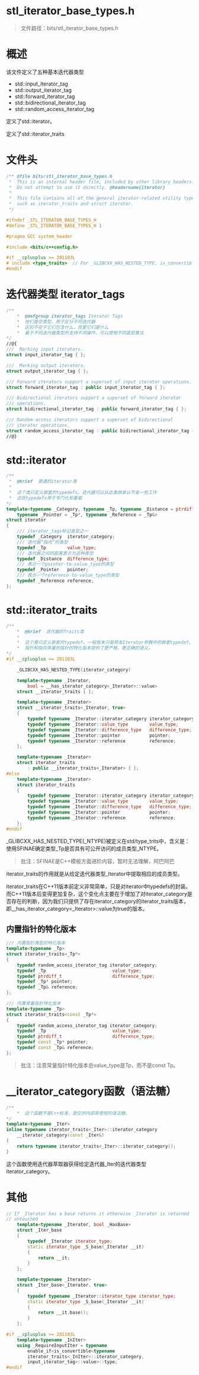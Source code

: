 # stl_iterator_base_types.h

>文件路径：bits/stl_iterator_base_types.h


# 概述

该文件定义了五种基本迭代器类型
- std::input_iterator_tag
- std::output_iterator_tag
- std::forward_iterator_tag
- std::bidirectional_iterator_tag
- std::random_access_iterator_tag

定义了std::iterator。

定义了std::iterator_traits


# 文件头

```c++
/** @file bits/stl_iterator_base_types.h
 *  This is an internal header file, included by other library headers.
 *  Do not attempt to use it directly. @headername{iterator}
 *
 *  This file contains all of the general iterator-related utility types,
 *  such as iterator_traits and struct iterator.
 */

#ifndef _STL_ITERATOR_BASE_TYPES_H
#define _STL_ITERATOR_BASE_TYPES_H 1

#pragma GCC system_header

#include <bits/c++config.h>

#if __cplusplus >= 201103L
# include <type_traits>  // For _GLIBCXX_HAS_NESTED_TYPE, is_convertible
#endif
```


# 迭代器类型 iterator_tags

```c++
/**
    *  @defgroup iterator_tags Iterator Tags 
    *  他们是空类型，用于区分不同迭代器
    *  区别不在于它们包含什么，而是它们是什么
    *  基于不同迭代器类型所支持不同操作，可以使用不同底层算法
*/
//@{ 
///  Marking input iterators.
struct input_iterator_tag { };

///  Marking output iterators.
struct output_iterator_tag { };

/// Forward iterators support a superset of input iterator operations.
struct forward_iterator_tag : public input_iterator_tag { };

/// Bidirectional iterators support a superset of forward iterator
/// operations.
struct bidirectional_iterator_tag : public forward_iterator_tag { };

/// Random-access iterators support a superset of bidirectional
/// iterator operations.
struct random_access_iterator_tag : public bidirectional_iterator_tag { };
//@}
```


# std::iterator


```c++
/**
 *  @brief  普通的iterator类
 *
 *  这个类只定义嵌套的typedefs。迭代器可以从此类继承以节省一些工作
 *  这些typedefs用于专门化和重载
*/
template<typename _Category, typename _Tp, typename _Distance = ptrdiff_t,
    typename _Pointer = _Tp*, typename _Reference = _Tp&>
struct iterator
{
    /// iterator_tags标记类型之一
    typedef _Category  iterator_category;
    /// 迭代器“指向”的类型
    typedef _Tp        value_type;
    /// 迭代器之间的距离表示为这种类型
    typedef _Distance  difference_type;
    /// 表示一个pointer-to-value_type的类型
    typedef _Pointer   pointer;
    /// 表示一个reference-to-value_type的类型
    typedef _Reference reference;
};
```


# std::iterator_traits



```c++
/**
    *  @brief  迭代器的Traits类
    *
    *  这个类只定义嵌套的typedef。一般版本只是转发Iterator参数中的嵌套typedef。
    *  指针和指向常量的指针的特化版本提供了更严格、更正确的语义。
*/
#if __cplusplus >= 201103L

    _GLIBCXX_HAS_NESTED_TYPE(iterator_category)

    template<typename _Iterator,
        bool = __has_iterator_category<_Iterator>::value>
    struct __iterator_traits { };

    template<typename _Iterator>
    struct __iterator_traits<_Iterator, true>
    {
        typedef typename _Iterator::iterator_category iterator_category;
        typedef typename _Iterator::value_type        value_type;
        typedef typename _Iterator::difference_type   difference_type;
        typedef typename _Iterator::pointer           pointer;
        typedef typename _Iterator::reference         reference;
    };

    template<typename _Iterator>
    struct iterator_traits
        : public __iterator_traits<_Iterator> { };
#else
    template<typename _Iterator>
    struct iterator_traits
    {
        typedef typename _Iterator::iterator_category iterator_category;
        typedef typename _Iterator::value_type        value_type;
        typedef typename _Iterator::difference_type   difference_type;
        typedef typename _Iterator::pointer           pointer;
        typedef typename _Iterator::reference         reference;
    };
#endif
```

_GLIBCXX_HAS_NESTED_TYPE(_NTYPE)被定义在std/type_trits中，含义是：使用SFINAE确定类型_Tp是否具有可公开访问的成员类型_NTYPE。

>批注：SFINAE是C++模板方面进阶内容，暂时无法理解，阿巴阿巴

iterator_traits的作用就是从给定迭代器类型_Iterator中提取相应的成员类型。

iterator_traits在C++11版本前定义非常简单，只是对iterator中typedefs的封装。而C++11版本后变得更加复杂，这个变化点主要在于增加了对iterator_category是否存在的判断，因为我们只提供了存在iterator_category的iterator_traits版本，即__has_iterator_category<_Iterator>::value为true的版本。


## 内置指针的特化版本

```c++
/// 内置指针类型的特化版本
template<typename _Tp>
struct iterator_traits<_Tp*>
{
    typedef random_access_iterator_tag iterator_category;
    typedef _Tp                         value_type;
    typedef ptrdiff_t                   difference_type;
    typedef _Tp* pointer;
    typedef _Tp& reference;
};

/// 内置常量指针特化版本
template<typename _Tp>
struct iterator_traits<const _Tp*>
{
    typedef random_access_iterator_tag iterator_category;
    typedef _Tp                         value_type;
    typedef ptrdiff_t                   difference_type;
    typedef const _Tp* pointer;
    typedef const _Tp& reference;
};
```

>批注：注意常量指针特化版本总value_type是Tp，而不是const Tp。

# __iterator_category函数（语法糖）

```c++
/**
    *  这个函数不是C++标准，是仅供内部库使用的语法糖。
*/
template<typename _Iter>
inline typename iterator_traits<_Iter>::iterator_category
    __iterator_category(const _Iter&)
{
    return typename iterator_traits<_Iter>::iterator_category();
}
```

这个函数使用迭代器萃取器获得给定迭代器_Iter的迭代器类型iterator_category。



# 其他

```c++
// If _Iterator has a base returns it otherwise _Iterator is returned
// untouched
    template<typename _Iterator, bool _HasBase>
    struct _Iter_base
    {
        typedef _Iterator iterator_type;
        static iterator_type _S_base(_Iterator __it)
        {
            return __it;
        }
    };

    template<typename _Iterator>
    struct _Iter_base<_Iterator, true>
    {
        typedef typename _Iterator::iterator_type iterator_type;
        static iterator_type _S_base(_Iterator __it)
        {
            return __it.base();
        }
    };

#if __cplusplus >= 201103L
    template<typename _InIter>
    using _RequireInputIter = typename
        enable_if<is_convertible<typename
        iterator_traits<_InIter>::iterator_category,
        input_iterator_tag>::value>::type;
#endif
```


